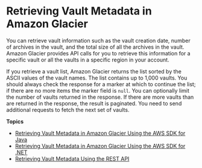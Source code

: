 # Retrieving Vault Metadata in Amazon Glacier<a name="retrieving-vault-info"></a>

You can retrieve vault information such as the vault creation date, number of archives in the vault, and the total size of all the archives in the vault\. Amazon Glacier provides API calls for you to retrieve this information for a specific vault or all the vaults in a specific region in your account\. 

If you retrieve a vault list, Amazon Glacier returns the list sorted by the ASCII values of the vault names\. The list contains up to 1,000 vaults\. You should always check the response for a marker at which to continue the list; if there are no more items the marker field is `null`\. You can optionally limit the number of vaults returned in the response\. If there are more vaults than are returned in the response, the result is paginated\. You need to send additional requests to fetch the next set of vaults\. 

**Topics**
+ [Retrieving Vault Metadata in Amazon Glacier Using the AWS SDK for Java](retrieving-vault-info-sdk-java.md)
+ [Retrieving Vault Metadata in Amazon Glacier Using the AWS SDK for \.NET](retrieving-vault-info-sdk-dotnet.md)
+ [Retrieving Vault Metadata Using the REST API](listing-vaults-rest-api.md)